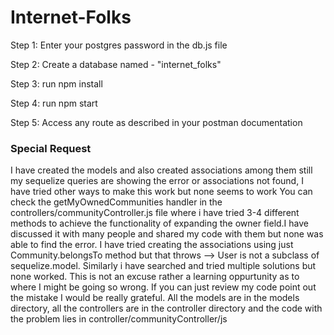 # Internet-Folks
Step 1: Enter your postgres password in the db.js file

Step 2: Create a database named - "internet_folks"

Step 3: run npm install

Step 4: run npm start

Step 5: Access any route as described in your postman documentation

### Special Request
I have created the models and also created associations among them still my sequelize queries are showing the error or associations not found, I have tried other ways to make this work but none seems to work
You can check the getMyOwnedCommunities handler in the controllers/communityController.js file where i have tried 3-4 different methods to achieve the functionality of expanding the owner field.I have discussed
it with many people and shared my code with them but none was able to find the error. I have tried creating the associations using just Community.belongsTo method but that throws --> User is not a subclass of 
sequelize.model. Similarly i have searched and tried multiple solutions but none worked. This is not an excuse rather a learning oppurtunity as to where I might be going so wrong. If you can just review my code
point out the mistake I would be really grateful.
All the models are in the models directory, all the controllers are in the controller directory and the code with the problem lies in controller/communityController/js
